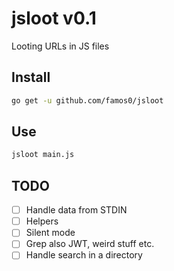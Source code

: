 # jsloot v0.1

Looting URLs in JS files

## Install

```bash
go get -u github.com/famos0/jsloot
```

## Use

```bash
jsloot main.js
```
## TODO

- &#9744; Handle data from STDIN
- &#9744; Helpers
- &#9744; Silent mode
- &#9744; Grep also JWT, weird stuff etc.
- &#9744; Handle search in a directory